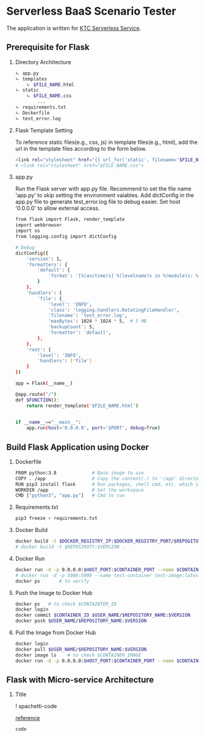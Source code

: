 # Serverless BaaS Scenario Tester

The application is written for [KTC Serverless Service](https://serverlessdev-web.ktcloud.com:12581/auth/login). 


## Prerequisite for Flask

1. Directory Architecture

    ```sh
    ㄴ app.py
    ㄴ templates
        ㄴ $FILE_NAME.html
    ㄴ static
        ㄴ $FILE_NAME.css 
            ...
    ㄴ requirements.txt
    ㄴ Dockerfile
    ㄴ test_error.log
    ```

1.  Flask Template Setting

    To reference static files(e.g., css, js) in template files(e.g., html), add the url in the template files according to the form below.

    ```sh
    <link rel="stylesheet" href="{{ url_for('static', filename='$FILE_NAME.css') }}">
    # <link rel="stylesheet" href="$FILE_NAME.css">
    ```

1.  app.py

    Run the Flask server with app.py file.
    Recommend to set the file name 'app.py' to skip setting the environment vaiables.
    Add dictConfig in the app.py file to generate test_error.log file to debug easier.
    Set host '0.0.0.0' to allow external access.

    ```sh
    from flask import Flask, render_template
    import webbrowser
    import os
    from logging.config import dictConfig

    # Debug
    dictConfig({
        'version': 1,
        'formatters': {
            'default': {
                'format': '[%(asctime)s] %(levelname)s in %(module)s: %(message)s',
            }
        },
        'handlers': {
            'file': {
                'level': 'INFO',
                'class': 'logging.handlers.RotatingFileHandler', 
                'filename': 'test_error.log',
                'maxBytes': 1024 * 1024 * 5,  # 5 MB
                'backupCount': 5,
                'formatter': 'default',
            },
        },
        'root': {
            'level': 'INFO',
            'handlers': ['file']
        }
    })

    app = Flask(__name__)

    @app.route("/")
    def $FUNCTION():
        return render_template('$FILE_NAME.html')
        

    if __name__=="__main__":
        app.run(host='0.0.0.0', port='$PORT', debug=True)
    ```


## Build Flask Application using Docker

1.  Dockerfile

    ```sh
    FROM python:3.8             # Base image to use
    COPY . /app                 # Copy the content(.) to '/app' directory in the container
    RUN pip3 install flask      # Run packages, shell cmd, etc. which is necessary to the project
    WORKDIR /app                # Set the workspace
    CMD ["python3", "app.py"]   # Cmd to run
    ```

1.  Requirements.txt

    ```sh
    pip3 freeze > requirements.txt
    ```

1.  Docker Build

    ```sh
    docker build -t $DOCKER_REGISTRY_IP:$DOCKER_REGISTRY_PORT/$REPOGITORY/$IMAGE_NAME:$TAG .
    # docker build -t $REPOSIROTY:$VERSION .
    ```

1.  Docker Run

    ```sh
    docker run -d -p 0.0.0.0:$HOST_PORT:$CONTAINER_PORT --name $CONTAINER_NAME $IMAGE_NAME:$VERSION
    # docker run -d -p 5000:5000 --name test-container test-image:latest
    docker ps       # to verify
    ```

1.  Push the Image to Docker Hub

    ```sh
    docker ps   # to check $CONTAINTER_ID
    docker login
    docker commit $CONTAINER_ID $USER_NAME/$REPOSITORY_NAME:$VERSION
    docker push $USER_NAME/$REPOSITORY_NAME:$VERSION
    ```

1.  Pull the Image from Docker Hub

    ```sh
    docker login
    docker pull $USER_NAME/$REPOSITORY_NAME:$VERSION
    docker image ls    # to check $CONTAINER_IMAGE
    docker run -d -p 0.0.0.0:$HOST_PORT:$CONTAINER_PORT --name $CONTAINER_NAME $REPOSITORY_NAME:$VERSION


## Flask with Micro-service Architecture

1.  Title

    ! spachetti-code

    [reference](https://justkode.kr/python/flask-restapi-2)

    ```sh
    code
    ```
